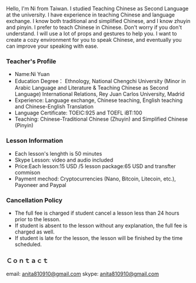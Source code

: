 
Hello, 
I'm Ni from Taiwan. I studied Teaching Chinese as Second Language at the university. I have experience in teaching Chinese and language exchange. I know both traditional and simplified Chinese, and I know zhuyin and pinyin. I prefer to teach Chinese in Chinese. Don't worry if you don't understand. I will use a lot of props and gestures to help you. I want to create a cozy environment for you to speak Chinese, and eventually you can improve your speaking with ease. 

### Teacher's Profile
- Name:Ni Yuan
- Education Degree：
Ethnology, National Chengchi University 
(Minor in Arabic Language and Literature & Teaching Chinese as Second Language)
International Relations, Rey Juan Carlos University, Madrid 
- Experience: Language exchange, Chinese teaching, English teaching and Chinese-English Translation
- Language Certificate: TOEIC:925 and TOEFL iBT:100 
- Teaching: Chinese-Traditional Chinese (Zhuyin) and Simplified Chinese (Pinyin)

### Lesson Information
- Each lesson's lenghth is 50 minutes
- Skype Lesson: video and audio included
- Price:Each lesson:15 USD /5 lesson package:65 USD and transfter commison
- Payment mechod: Cryptocurrencies (Nano, Bitcoin, Litecoin, etc.), Payoneer and Paypal

### Cancellation Policy
- The full fee is charged if student cancel a lesson less than 24 hours prior to the lesson.
- If student is absent to the lesson without any explanation, the full fee is charged as well.
- If student is late for the lesson, the lesson will be finished by the time scheduled.
### Ｃｏｎｔａｃｔ
email: anita810910@gmail.com
skype: anita810910@gmail.com
